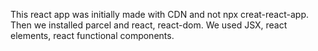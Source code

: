 This react app was initially made with CDN and not npx creat-react-app.
Then we installed parcel and react, react-dom.
We used JSX, react elements, react functional components.
